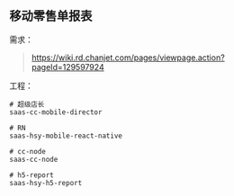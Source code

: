 ## 移动零售单报表

需求：

> https://wiki.rd.chanjet.com/pages/viewpage.action?pageId=129597924

工程：

```
# 超级店长
saas-cc-mobile-director

# RN
saas-hsy-mobile-react-native

# cc-node
saas-cc-node

# h5-report
saas-hsy-h5-report
```
